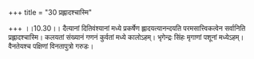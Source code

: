 +++
title = "30 प्रह्लादश्चास्मि"

+++
।।10.30।। दैत्यानां दितिवंश्यानां मध्ये प्रकर्षेण ह्लादयत्यानन्दयति
परमसात्त्विकत्वेन सर्वानिति प्रह्लादश्चास्मि। कलयतां संख्यानं गणनं
कुर्वतां मध्ये कालोऽहम्। भृगेन्द्रः सिंहः मृगाणां पशूनां मध्येऽहम्।
वैनतेयश्च पक्षिणां विनतापुत्रो गरुडः।
